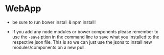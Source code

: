 # WebApp

- be sure to run bower install & npm install!

- If you add any node modules or bower components please remember to use the `-save` ption in the command line to save what you installed to the respective json file. This is so we can just use the jsons to install new modules/components on a new pull.
